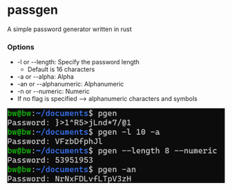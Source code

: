 # passgen
A simple password generator written in rust

### Options
- -l or --length: Specify the password length
   - Default is 16 characters
- -a or --alpha: Alpha
- -an or --alphanumeric: Alphanumeric
- -n or --numeric: Numeric
- If no flag is specified --> alphanumeric characters and symbols

![Image](example_usage.png)
